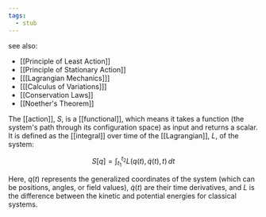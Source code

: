 ```yaml
---
tags:
  - stub
---
```


see also:
- [[Principle of Least Action]]
- [[Principle of Stationary Action]]
- [[[Lagrangian Mechanics]]]
- [[[Calculus of Variations]]]
- [[Conservation Laws]]
- [[Noether's Theorem]]

The [[action]], $S$, is a [[functional]], which means it takes a function (the system's path through its configuration space) as input and returns a scalar. It is defined as the [[integral]] over time of the [[Lagrangian]], $L$, of the system:

$$
S[q] = \int_{t_1}^{t_2} L(q(t), \dot{q}(t), t) \, dt
$$

Here, $q(t)$ represents the generalized coordinates of the system (which can be positions, angles, or field values), $\dot{q}(t)$ are their time derivatives, and $L$ is the difference between the kinetic and potential energies for classical systems.